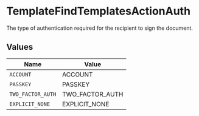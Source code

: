 # TemplateFindTemplatesActionAuth

The type of authentication required for the recipient to sign the document.


## Values

| Name              | Value             |
| ----------------- | ----------------- |
| `ACCOUNT`         | ACCOUNT           |
| `PASSKEY`         | PASSKEY           |
| `TWO_FACTOR_AUTH` | TWO_FACTOR_AUTH   |
| `EXPLICIT_NONE`   | EXPLICIT_NONE     |